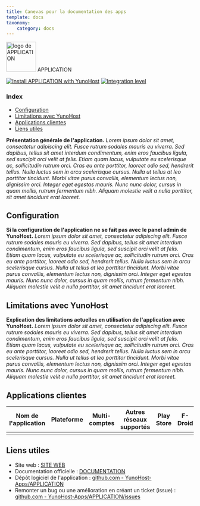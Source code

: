 ```yaml
---
title: Canevas pour la documentation des apps
template: docs
taxonomy:
    category: docs
---
```


<img src="/images/APPLICATION_logo.svg" height="80px" alt="logo de APPLICATION"> APPLICATION

[![Install APPLICATION with YunoHost](https://install-app.yunohost.org/install-with-yunohost.png)](https://install-app.yunohost.org/?app=APPLICATION) [![Integration level](https://dash.yunohost.org/integration/APPLICATION.svg)](https://dash.yunohost.org/appci/app/APPLICATION)

### Index

- [Configuration](#configuration)
- [Limitations avec YunoHost](#limitations-avec-yunohost)
- [Applications clientes](#applications-clientes)
- [Liens utiles](#liens-utiles)

**Présentation générale de l'application.** *Lorem ipsum dolor sit amet, consectetur adipiscing elit. Fusce rutrum sodales mauris eu viverra. Sed dapibus, tellus sit amet interdum condimentum, enim eros faucibus ligula, sed suscipit orci velit at felis. Etiam quam lacus, vulputate eu scelerisque ac, sollicitudin rutrum orci. Cras eu ante porttitor, laoreet odio sed, hendrerit tellus. Nulla luctus sem in arcu scelerisque cursus. Nulla ut tellus at leo porttitor tincidunt. Morbi vitae purus convallis, elementum lectus non, dignissim orci. Integer eget egestas mauris. Nunc nunc dolor, cursus in quam mollis, rutrum fermentum nibh. Aliquam molestie velit a nulla porttitor, sit amet tincidunt erat laoreet.*

## Configuration

**Si la configuration de l'application ne se fait pas avec le panel admin de YunoHost.** *Lorem ipsum dolor sit amet, consectetur adipiscing elit. Fusce rutrum sodales mauris eu viverra. Sed dapibus, tellus sit amet interdum condimentum, enim eros faucibus ligula, sed suscipit orci velit at felis. Etiam quam lacus, vulputate eu scelerisque ac, sollicitudin rutrum orci. Cras eu ante porttitor, laoreet odio sed, hendrerit tellus. Nulla luctus sem in arcu scelerisque cursus. Nulla ut tellus at leo porttitor tincidunt. Morbi vitae purus convallis, elementum lectus non, dignissim orci. Integer eget egestas mauris. Nunc nunc dolor, cursus in quam mollis, rutrum fermentum nibh. Aliquam molestie velit a nulla porttitor, sit amet tincidunt erat laoreet.*

## Limitations avec YunoHost

**Explication des limitations actuelles en utilisation de l'application avec YunoHost.** *Lorem ipsum dolor sit amet, consectetur adipiscing elit. Fusce rutrum sodales mauris eu viverra. Sed dapibus, tellus sit amet interdum condimentum, enim eros faucibus ligula, sed suscipit orci velit at felis. Etiam quam lacus, vulputate eu scelerisque ac, sollicitudin rutrum orci. Cras eu ante porttitor, laoreet odio sed, hendrerit tellus. Nulla luctus sem in arcu scelerisque cursus. Nulla ut tellus at leo porttitor tincidunt. Morbi vitae purus convallis, elementum lectus non, dignissim orci. Integer eget egestas mauris. Nunc nunc dolor, cursus in quam mollis, rutrum fermentum nibh. Aliquam molestie velit a nulla porttitor, sit amet tincidunt erat laoreet.*

## Applications clientes

| Nom de l'application | Plateforme | Multi-comptes | Autres réseaux supportés | Play Store | F-Droid | Apple Store | *Autres* |
|-----------------------|------------|---------------|-------------------------|------------|---------|-------------|----------|
|                       |            |               |                         |            |         |             |          |

## Liens utiles

 + Site web : [SITE WEB](#)
 + Documentation officielle : [DOCUMENTATION](#)
 + Dépôt logiciel de l'application : [github.com - YunoHost-Apps/APPLICATION](https://github.com/YunoHost-Apps/APPLICATION_ynh)
 + Remonter un bug ou une amélioration en créant un ticket (issue) : [github.com - YunoHost-Apps/APPLICATION/issues](https://github.com/YunoHost-Apps/APPLICATION_ynh/issues)
